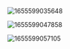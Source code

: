 ![1655599035648](https://user-images.githubusercontent.com/68007558/174461168-8f95714b-682f-438d-8c36-cc65aa968aaf.png)

![1655599047858](https://user-images.githubusercontent.com/68007558/174461173-81c506e0-4e14-4d57-b88f-5333f5b6cbe4.png)

![1655599057105](https://user-images.githubusercontent.com/68007558/174461175-ccf3a4ec-bef0-45aa-ae38-861ca8bbb873.png)
